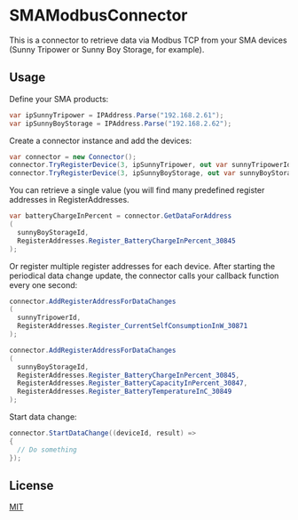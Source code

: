 # SMAModbusConnector

This is a connector to retrieve data via Modbus TCP from your SMA devices (Sunny Tripower or Sunny Boy Storage, for example).

## Usage

Define your SMA products:

```csharp
var ipSunnyTripower = IPAddress.Parse("192.168.2.61");
var ipSunnyBoyStorage = IPAddress.Parse("192.168.2.62");
```

Create a connector instance and add the devices:

```csharp
var connector = new Connector();
connector.TryRegisterDevice(3, ipSunnyTripower, out var sunnyTripowerId);
connector.TryRegisterDevice(3, ipSunnyBoyStorage, out var sunnyBoyStorageId);
```

You can retrieve a single value (you will find many predefined register addresses in RegisterAddresses. 

```csharp
var batteryChargeInPercent = connector.GetDataForAddress
(
  sunnyBoyStorageId,
  RegisterAddresses.Register_BatteryChargeInPercent_30845
);
```

Or register multiple register addresses for each device.
After starting the periodical data change update, the connector calls your callback function every one second:

```csharp
connector.AddRegisterAddressForDataChanges
(
  sunnyTripowerId,
  RegisterAddresses.Register_CurrentSelfConsumptionInW_30871
);

connector.AddRegisterAddressForDataChanges
(
  sunnyBoyStorageId,
  RegisterAddresses.Register_BatteryChargeInPercent_30845,
  RegisterAddresses.Register_BatteryCapacityInPercent_30847,
  RegisterAddresses.Register_BatteryTemperatureInC_30849
);
```

Start data change:

```csharp
connector.StartDataChange((deviceId, result) =>
{
  // Do something
});
```

## License
[MIT](https://choosealicense.com/licenses/mit/)
